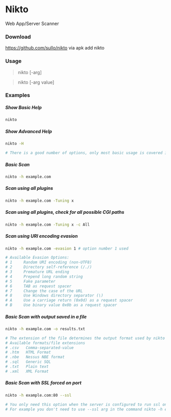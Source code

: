 # Nikto
Web App/Server Scanner

### Download
https://github.com/sullo/nikto via apk add nikto

### Usage  
> nikto [-arg]

> nikto [-arg value]
  
### Examples   
##### Show Basic Help  
```bash
nikto 
```

##### Show Advanced Help 
```bash
nikto -H

# There is a good number of options, only most basic usage is covered in this examples 
```

##### Basic Scan 
```bash
nikto -h example.com
```

##### Scan using all plugins
```bash
nikto -h example.com -Tuning x
```

##### Scan using all plugins, check for all possible CGI paths
```bash
nikto -h example.com -Tuning x -c All


```

##### Scan using URI encoding evasion
```bash
nikto -h example.com -evasion 1 # option number 1 used

# Available Evasion Options:
# 1     Random URI encoding (non-UTF8)
# 2     Directory self-reference (/./)
# 3     Premature URL ending
# 4     Prepend long random string
# 5     Fake parameter
# 6     TAB as request spacer
# 7     Change the case of the URL
# 8     Use Windows directory separator (\)
# A     Use a carriage return (0x0d) as a request spacer
# B     Use binary value 0x0b as a request spacer

```

##### Basic Scan with output saved in a file
```bash
nikto -h example.com -o results.txt

# The extension of the file determines the output format used by nikto
# Available formats/file extensions
# .csv   Comma-separated-value
# .htm   HTML Format
# .nbe   Nessus NBE format
# .sql   Generic SQL
# .txt   Plain text
# .xml   XML Format
```


##### Basic Scan with SSL forced on port
```bash
nikto -h example.com:80 --ssl

# You only need this option when the server is configured to run ssl on a weird port number and you want to force nikto to uses ssl on that port.
# For example you don't need to use --ssl arg in the command nikto -h example.com:443
```


